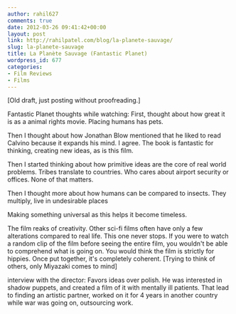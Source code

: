 ```yaml
---
author: rahil627
comments: true
date: 2012-03-26 09:41:42+00:00
layout: post
link: http://rahilpatel.com/blog/la-planete-sauvage/
slug: la-planete-sauvage
title: La Planète Sauvage (Fantastic Planet)
wordpress_id: 677
categories:
- Film Reviews
- Films
---
```


[Old draft, just posting without proofreading.]

Fantastic Planet thoughts while watching:
First, thought about how great it is as a animal rights movie. Placing humans has pets.

Then I thought about how Jonathan Blow mentioned that he liked to read Calvino because it expands his mind. I agree. The book is fantastic for thinking, creating new ideas, as is this film.

Then I started thinking about how primitive ideas are the core of real world problems. Tribes translate to countries. Who cares about airport security or offices. None of that matters.

Then I thought more about how humans can be compared to insects. They multiply, live in undesirable places

Making something universal as this helps it become timeless.

The film reaks of creativity. Other sci-fi films often have only a few alterations compared to real life. This one never stops. If you were to watch a random clip of the film before seeing the entire film, you wouldn't be able to comprehend what is going on. You would think the film is strictly for hippies. Once put together, it's completely coherent. [Trying to think of others, only Miyazaki comes to mind]

interview with the director:
Favors ideas over polish.
He was interested in shadow puppets, and created a film of it with mentally ill patients. That lead to finding an artistic partner, worked on it for 4 years in another country while war was going on, outsourcing work.
